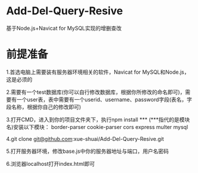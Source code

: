 # Add-Del-Query-Resive
基于Node.js+Navicat for MySQL实现的增删查改

# 前提准备

 1.首选电脑上需要装有服务器环境相关的软件，Navicat for MySQL和Node.js，这是必须的

 2.需要有一个test数据库(你可以自行修改数据库，根据你所修改的命名即可)，需要有一个user表，表中需要有一个userid、username、password字段(表名，字段名称，根据你自己的修改即可)

 3.打开CMD，进入到你的项目文件夹下，执行npm install ***  (***指代的是模块名)安装以下模块：
  border-parser
  cookie-parser
  cors
  express
  multer
  mysql
  
 4.git clone git@github.com:xue-shuai/Add-Del-Query-Resive.git
 
 5.打开服务器环境，修改base.js中你的服务器地址与端口，用户名密码
 
 6.浏览器localhost打开index.html即可
